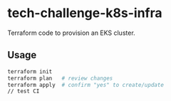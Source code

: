# tech-challenge-k8s-infra

Terraform code to provision an EKS cluster.

## Usage

```bash
terraform init
terraform plan   # review changes
terraform apply  # confirm "yes" to create/update
// test CI
